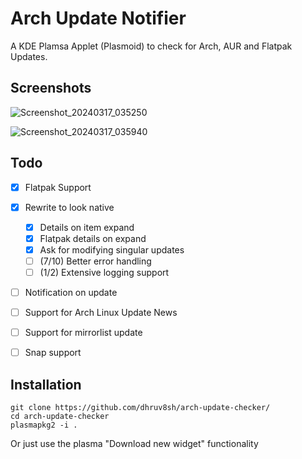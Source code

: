 # Arch Update Notifier
A KDE Plamsa Applet (Plasmoid) to check for Arch, AUR and Flatpak Updates.

## Screenshots

![Screenshot_20240317_035250](https://github.com/dhruv8sh/arch-update-checker/assets/67322047/7a0fb498-0611-418c-8758-ac16f01ae678)

![Screenshot_20240317_035940](https://github.com/dhruv8sh/arch-update-checker/assets/67322047/f4540d46-a7a6-4ae5-8fa1-d672713691c7)

## Todo
- [x] Flatpak Support
- [x] Rewrite to look native
  - [x] Details on item expand
  - [x] Flatpak details on expand
  - [x] Ask for modifying singular updates
  - [ ] (7/10) Better error handling
  - [ ] (1/2) Extensive logging support
- [ ] Notification on update
- [ ] Support for Arch Linux Update News
- [ ] Support for mirrorlist update
- [ ] Snap support


## Installation
```
git clone https://github.com/dhruv8sh/arch-update-checker/
cd arch-update-checker
plasmapkg2 -i .
```
Or just use the plasma "Download new widget" functionality

